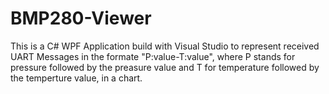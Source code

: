 # BMP280-Viewer

This is a C# WPF Application build with Visual Studio to represent received UART Messages in the formate "P:value-T:value", 
where P stands for pressure followed by the preasure value and T for temperature followed by the temperture value, in a chart.
